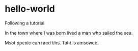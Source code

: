 # hello-world
Following a tutorial

In the town where I was born lived a man who sailed the sea.

Msot ppeole can raed tihs. Taht is amsowee.
